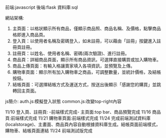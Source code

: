 前端:javascript
後端:flask
資料庫:sql

網站架構:
1.	主頁面：以格狀顯示所有商品，僅顯示商品照、商品名稱、及價格，點擊商品格即進入商品頁。
2.	登入頁：以使用者名稱及密碼登入，如未註冊，可以藉由「註冊」按鍵進入註冊頁註冊。
3.	註冊頁：以姓名、使用者名稱、密碼(兩次驗證)、進行註冊。
4.	商品頁：詳細商品頁面，顯示所有商品資訊，可選擇直接購買或加入購物車。
5.	商品上傳頁面：有輸入格讓賣家填入各項資訊，並預覽及上傳。
6.	購物車頁面：顯示所有加入購物車之商品，可調整數量，並統計價格，及結帳按鈕。
7.	結帳頁面：可選擇結帳方式及運送方式，按送出後顯示「感謝您的購買」並跳轉回主頁面。

js簡介:
auth.js:模擬登入狀態
common.js:改變top-right內容

11/10 登入頁、註冊頁: -前端樣式完成- 主頁面:top bar、商品預覽完成
11/16 商品頁:前端樣式完成
11/21 購物車頁面:前端樣式完成
11/24 完成前端測試資料庫(localstorage)、主畫面、商品頁內容自動根據資料庫生成。結帳頁面前端樣式，購物車、結帳頁面連結
11/24 前端測試版完成

